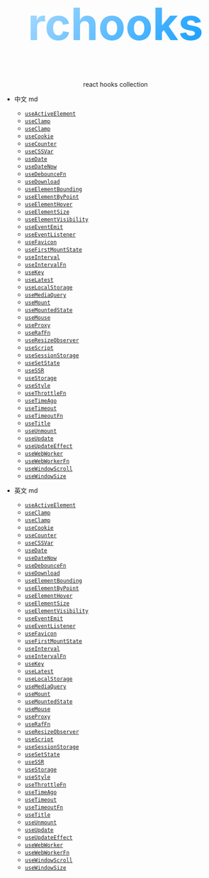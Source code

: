 <div style="text-align: center">
    <h1 style="
        font-size: 100px;
        background-image: linear-gradient( 135deg, #ABDCFF 10%, #0396FF 100%);;
        background-clip: text;
        -webkit-background-clip: text;
        color: transparent;
    "
    >
        rchooks
    </h1>
    <p>react hooks collection</p>
</div>

- 中文 md
  - [`useActiveElement`](./packages/core/useActiveElement/index.zh-cn.md)
  - [`useClamp`](./packages/core/useClamp/index.zh-cn.md)
  - [`useClamp`](./packages/core/useClamp/index.zh-cn.md)
  - [`useCookie`](./packages/core/useCookie/index.zh-cn.md)
  - [`useCounter`](./packages/core/useCounter/index.zh-cn.md)
  - [`useCSSVar`](./packages/core/useCSSVar/index.zh-cn.md)
  - [`useDate`](./packages/core/useDate/index.zh-cn.md)
  - [`useDateNow`](./packages/core/useDateNow/index.zh-cn.md)
  - [`useDebounceFn`](./packages/core/useDebounceFn/index.zh-cn.md)
  - [`useDownload`](./packages/core/useDownload/index.zh-cn.md)
  - [`useElementBounding`](./packages/core/useElementBounding/index.zh-cn.md)
  - [`useElementByPoint`](./packages/core/useElementByPoint/index.zh-cn.md)
  - [`useElementHover`](./packages/core/useElementHover/index.zh-cn.md)
  - [`useElementSize`](./packages/core/useElementSize/index.zh-cn.md)
  - [`useElementVisibility`](./packages/core/useElementVisibility/index.zh-cn.md)
  - [`useEventEmit`](./packages/core/useEventEmit/index.zh-cn.md)
  - [`useEventListener`](./packages/core/useEventListener/index.zh-cn.md)
  - [`useFavicon`](./packages/core/useFavicon/index.zh-cn.md)
  - [`useFirstMountState`](./packages/core/useFirstMountState/index.zh-cn.md)
  - [`useInterval`](./packages/core/useInterval/index.zh-cn.md)
  - [`useIntervalFn`](./packages/core/useIntervalFn/index.zh-cn.md)
  - [`useKey`](./packages/core/useKey/index.zh-cn.md)
  - [`useLatest`](./packages/core/useLatest/index.zh-cn.md)
  - [`useLocalStorage`](./packages/core/useLocalStorage/index.zh-cn.md)
  - [`useMediaQuery`](./packages/core/useMediaQuery/index.zh-cn.md)
  - [`useMount`](./packages/core/useMount/index.zh-cn.md)
  - [`useMountedState`](./packages/core/useMountedState/index.zh-cn.md)
  - [`useMouse`](./packages/core/useMouse/index.zh-cn.md)
  - [`useProxy`](./packages/core/useProxy/index.zh-cn.md)
  - [`useRafFn`](./packages/core/useRafFn/index.zh-cn.md)
  - [`useResizeObserver`](./packages/core/useResizeObserver/index.zh-cn.md)
  - [`useScript`](./packages/core/useScript/index.zh-cn.md)
  - [`useSessionStorage`](./packages/core/useSessionStorage/index.zh-cn.md)
  - [`useSetState`](./packages/core/useSetState/index.zh-cn.md)
  - [`useSSR`](./packages/core/useSSR/index.zh-cn.md)
  - [`useStorage`](./packages/core/useStorage/index.zh-cn.md)
  - [`useStyle`](./packages/core/useStyle/index.zh-cn.md)
  - [`useThrottleFn`](./packages/core/useThrottleFn/index.zh-cn.md)
  - [`useTimeAgo`](./packages/core/useTimeAgo/index.zh-cn.md)
  - [`useTimeout`](./packages/core/useTimeout/index.zh-cn.md)
  - [`useTimeoutFn`](./packages/core/useTimeoutFn/index.zh-cn.md)
  - [`useTitle`](./packages/core/useTitle/index.zh-cn.md)
  - [`useUnmount`](./packages/core/useUnmount/index.zh-cn.md)
  - [`useUpdate`](./packages/core/useUpdate/index.zh-cn.md)
  - [`useUpdateEffect`](./packages/core/useUpdateEffect/index.zh-cn.md)
  - [`useWebWorker`](./packages/core/useWebWorker/index.zh-cn.md)
  - [`useWebWorkerFn`](./packages/core/useWebWorkerFn/index.md)
  - [`useWindowScroll`](./packages/core/useWindowScroll/index.zh-cn.md)
  - [`useWindowSize`](./packages/core/useWindowSize/index.zh-cn.md)

- 英文 md
  - [`useActiveElement`](./packages/core/useActiveElement/index.en.md)
  - [`useClamp`](./packages/core/useClamp/index.en.md)
  - [`useClamp`](./packages/core/useClamp/index.en.md)
  - [`useCookie`](./packages/core/useCookie/index.en.md)
  - [`useCounter`](./packages/core/useCounter/index.en.md)
  - [`useCSSVar`](./packages/core/useCSSVar/index.en.md)
  - [`useDate`](./packages/core/useDate/index.en.md)
  - [`useDateNow`](./packages/core/useDateNow/index.en.md)
  - [`useDebounceFn`](./packages/core/useDebounceFn/index.en.md)
  - [`useDownload`](./packages/core/useDownload/index.en.md)
  - [`useElementBounding`](./packages/core/useElementBounding/index.en.md)
  - [`useElementByPoint`](./packages/core/useElementByPoint/index.en.md)
  - [`useElementHover`](./packages/core/useElementHover/index.en.md)
  - [`useElementSize`](./packages/core/useElementSize/index.en.md)
  - [`useElementVisibility`](./packages/core/useElementVisibility/index.en.md)
  - [`useEventEmit`](./packages/core/useEventEmit/index.en.md)
  - [`useEventListener`](./packages/core/useEventListener/index.en.md)
  - [`useFavicon`](./packages/core/useFavicon/index.en.md)
  - [`useFirstMountState`](./packages/core/useFirstMountState/index.en.md)
  - [`useInterval`](./packages/core/useInterval/index.en.md)
  - [`useIntervalFn`](./packages/core/useIntervalFn/index.en.md)
  - [`useKey`](./packages/core/useKey/index.en.md)
  - [`useLatest`](./packages/core/useLatest/index.en.md)
  - [`useLocalStorage`](./packages/core/useLocalStorage/index.en.md)
  - [`useMediaQuery`](./packages/core/useMediaQuery/index.en.md)
  - [`useMount`](./packages/core/useMount/index.en.md)
  - [`useMountedState`](./packages/core/useMountedState/index.en.md)
  - [`useMouse`](./packages/core/useMouse/index.en.md)
  - [`useProxy`](./packages/core/useProxy/index.en.md)
  - [`useRafFn`](./packages/core/useRafFn/index.en.md)
  - [`useResizeObserver`](./packages/core/useResizeObserver/index.en.md)
  - [`useScript`](./packages/core/useScript/index.en.md)
  - [`useSessionStorage`](./packages/core/useSessionStorage/index.en.md)
  - [`useSetState`](./packages/core/useSetState/index.en.md)
  - [`useSSR`](./packages/core/useSSR/index.en.md)
  - [`useStorage`](./packages/core/useStorage/index.en.md)
  - [`useStyle`](./packages/core/useStyle/index.en.md)
  - [`useThrottleFn`](./packages/core/useThrottleFn/index.en.md)
  - [`useTimeAgo`](./packages/core/useTimeAgo/index.en.md)
  - [`useTimeout`](./packages/core/useTimeout/index.en.md)
  - [`useTimeoutFn`](./packages/core/useTimeoutFn/index.en.md)
  - [`useTitle`](./packages/core/useTitle/index.en.md)
  - [`useUnmount`](./packages/core/useUnmount/index.en.md)
  - [`useUpdate`](./packages/core/useUpdate/index.en.md)
  - [`useUpdateEffect`](./packages/core/useUpdateEffect/index.en.md)
  - [`useWebWorker`](./packages/core/useWebWorker/index.en.md)
  - [`useWebWorkerFn`](./packages/core/useWebWorkerFn/index.md)
  - [`useWindowScroll`](./packages/core/useWindowScroll/index.en.md)
  - [`useWindowSize`](./packages/core/useWindowSize/index.en.md)